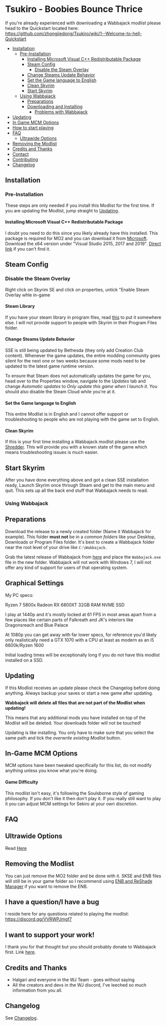 # Tsukiro - Boobies Bounce Thrice

If you're already experienced with downloading a Wabbajack modlist please head to the Quickstart located here: https://github.com/zhongjiedong/Tsukiro/wiki/1--Welcome-to-hell-Quickstart

- [Installation](#installation)
  - [Pre-Installation](#pre-installation)
    - [Installing Microsoft Visual C++ Redistributable Package](#installing-microsoft-visual-c-redistributable-package)
    - [Steam Config](#steam-config)
      - [Disable the Steam Overlay](#disable-the-steam-overlay)
    - [Change Steams Update Behavior](#change-steams-update-behavior)
    - [Set the Game language to English](#set-the-game-language-to-english)
    - [Clean Skyrim](#clean-skyrim)
    - [Start Skyrim](#start-skyrim)
  - [Using Wabbajack](#using-wabbajack)
    - [Preparations](#preparations)
    - [Downloading and Installing](#downloading-and-installing)
      - [Problems with Wabbajack](#problems-with-wabbajack)
- [Updating](#updating)
- [In Game MCM Options](#in-game-mcm-options)
- [How to start playing](#How-to-start-playing)
- [FAQ](#faq)
  - [Ultrawide Options](#ultrawide-options)
- [Removing the Modlist](#removing-the-modlist)
- [Credits and Thanks](#credits-and-thanks)
- [Contact](#contact)
- [Contributing](#contributing)
- [Changelog](#changelog)


## Installation
### Pre-Installation

These steps are only needed if you install this Modlist for the first time. If you are updating the Modlist, jump straight to [Updating](#updating).

#### Installing Microsoft Visual C++ Redistributable Package

I doubt you need to do this since you likely already have this installed. This package is required for MO2 and you can download it from [Microsoft](https://support.microsoft.com/en-us/help/2977003/the-latest-supported-visual-c-downloads). Download the x64 version under "Visual Studio 2015, 2017 and 2019". [Direct link](https://aka.ms/vs/16/release/vc_redist.x64.exe) if you can't find it.

## Steam Config

### Disable the Steam Overlay

Right click on Skyrim SE and click on properties, untick "Enable Steam Overlay whle in-game

#### Steam Library

If you have your steam library in program files, read [this](https://github.com/LostDragonist/steam-library-setup-tool/wiki/Usage-Guide) to put it somewhere else.
I will not provide support to people with Skyrim in their Program Files folder.

#### Change Steams Update Behavior

SSE is still being updated by Bethesda (they only add Creation Club content). Whenever the game updates, the entire modding community goes silent for the next one or two weeks because some mods need to be updated to the latest game runtime version.

To ensure that Steam does not automatically updates the game for you, head over to the Properties window, navigate to the _Updates_ tab and change _Automatic updates_ to _Only update this game when I launch it_. You should also disable the Steam Cloud while you're at it.

#### Set the Game language to English

This entire Modlist is in English and I cannot offer support or troubleshooting to people who are not playing with the game set to English.

#### Clean Skyrim
If this is your first time installing a Wabbajack modlist please use the [Shredder](https://www.nexusmods.com/skyrimspecialedition/mods/30133). This will provide you with a known state of the game which means troubleshooting issues is much easier.

## Start Skyrim

After you have done everything above and got a clean SSE installation ready, Launch Skyrim once through Steam and get to the main menu and quit. This sets up all the back end stuff that Wabbajack needs to read.

### Using Wabbajack

## Preparations

Download the release to a newly created folder (Name it Wabbajack for example). This folder **must not** be in a _common folders_ like your Desktop, Downloads or Program Files folder. It's best to create a Wabbajack folder near the root level of your drive like `C:\Wabbajack`.

Grab the latest release of Wabbajack from [here](https://github.com/wabbajack-tools/wabbajack/releases) and place the `Wabbajack.exe` file in the new folder.
Wabbajack will not work with Windows 7, I will not offer any kind of support for users of that operating system.

## Graphical Settings

My PC specs:

Ryzen 7 5800x
Radeon RX 6800XT
32GB RAM
NVME SSD

I play at 1440p and it's mostly locked at 61 FPS in most areas apart from a few places like certain parts of Falkreath and JK's interiors like Dragonsreach and Blue Palace

At 1080p you can get away with far lower specs, for reference you'd likely only realistically need a GTX 1070 with a CPU at least as modern as an i5 6600k/Ryzen 1600

Initial loading times will be exceptionally long if you do not have this modlist installed on a SSD.

## Updating

If this Modlist receives an update please check the Changelog before doing anything. Always backup your saves or start a new game after updating.

**Wabbajack will delete all files that are not part of the Modlist when updating!**

This means that any additional mods you have installed on top of the Modlist will be deleted. Your downloads folder will not be touched!

Updating is like installing. You only have to make sure that you select the same path and tick the _overwrite existing Modlist_ button.

## In-Game MCM Options
MCM options have been tweaked specifically for this list, do not modify anything unless you know what you're doing.

#### Game Difficulty

This modlist isn't easy, it's following the Soulsborne style of gaming philosophy. If you don't like it then don't play it. If you really still want to play it you can adjust MCM settings for Sekiro at your own discretion.

## FAQ

## Ultrawide Options

Read [Here](https://docs.google.com/document/d/1D3Yapmu_IkTWSszJ4h9wpNxgNLCi46f7XiJknpdMb6E/edit?usp=sharing)

## Removing the Modlist

You can just remove the MO2 folder and be done with it. SKSE and ENB files will still be in your game folder so I recommend using [ENB and ReShade Manager](https://www.nexusmods.com/skyrimspecialedition/mods/4143) if you want to remove the ENB.

## I have a question/I have a bug

I reside here for any questions related to playing the modlist: https://discord.gg/VVRWPJmgf7

## I want to support your work!

I thank you for that thought but you should probably donate to Wabbajack first. Link [here](https://www.patreon.com/user/overview?u=11907933).

## Credits and Thanks

- Halgari and everyone in the WJ Team - goes without saying
- All the creators and devs in the WJ discord, I've leeched so much information from you all.

## Changelog

See [Changelog](https://github.com/SovnSkyrim/QWEST/blob/main/Changelog.md).
